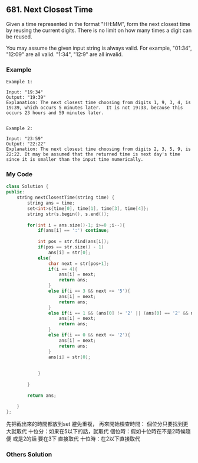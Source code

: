 ## 681. Next Closest Time

Given a time represented in the format "HH:MM", form the next closest time by reusing the current digits. There is no limit on how many times a digit can be reused.

You may assume the given input string is always valid. For example, "01:34", "12:09" are all valid. "1:34", "12:9" are all invalid.

### Example
```
Example 1:

Input: "19:34"
Output: "19:39"
Explanation: The next closest time choosing from digits 1, 9, 3, 4, is 19:39, which occurs 5 minutes later.  It is not 19:33, because this occurs 23 hours and 59 minutes later.


Example 2:

Input: "23:59"
Output: "22:22"
Explanation: The next closest time choosing from digits 2, 3, 5, 9, is 22:22. It may be assumed that the returned time is next day's time since it is smaller than the input time numerically.
```

### My Code
```c++
class Solution {
public:
    string nextClosestTime(string time) {
        string ans = time;
        set<int>s{time[0], time[1], time[3], time[4]};
        string str(s.begin(), s.end());
        
        for(int i = ans.size()-1; i>=0 ;i--){
            if(ans[i] == ':') continue;
            
            int pos = str.find(ans[i]);
            if(pos == str.size() - 1)
                ans[i] = str[0];
            else{
                char next = str[pos+1];
                if(i == 4){
                    ans[i] = next;
                    return ans;
                }
                else if(i == 3 && next <= '5'){
                    ans[i] = next;
                    return ans;
                }
                else if(i == 1 && (ans[0] != '2' || (ans[0] == '2' && next <= '3'))){
                    ans[i] = next;
                    return ans;
                }
                else if(i == 0 && next <= '2'){
                    ans[i] = next;
                    return ans;
                }
                ans[i] = str[0];
                
                
            }
            
        }
        
        return ans;
        
    }
};
```
先把截出來的時間都放到set 避免重複，
再來開始檢查時間：
個位分只要找到更大就取代
十位分：如果在5以下的話，就取代
個位時：假如十位時在不是2時候隨便 或是2的話 要在3下 直接取代
十位時：在2以下直接取代

### Others Solution
```c++
```

